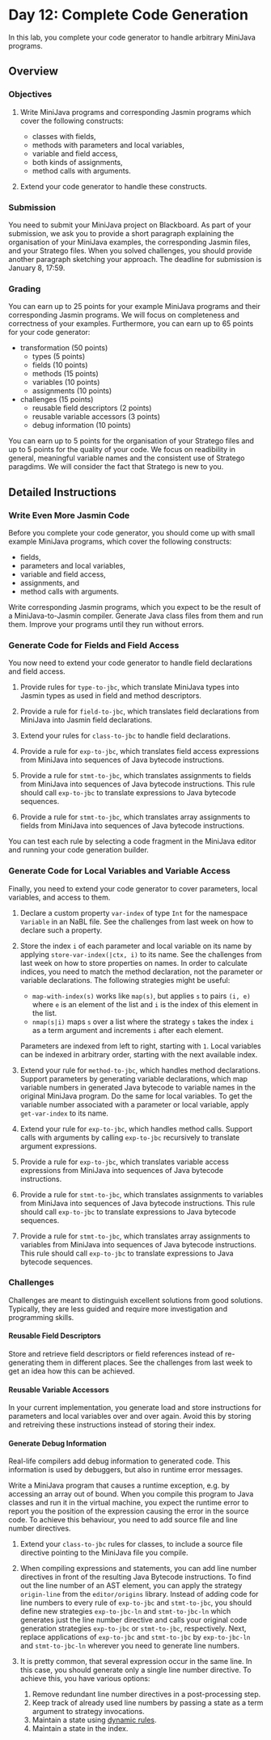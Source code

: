 # Day 12: Complete Code Generation

In this lab, you complete your code generator to handle arbitrary MiniJava programs.

## Overview

### Objectives

1. Write MiniJava programs and corresponding Jasmin programs which cover the following constructs:
    
    * classes with fields,
    * methods with parameters and local variables,
    * variable and field access,
    * both kinds of assignments,
    * method calls with arguments.
    
2. Extend your code generator to handle these constructs.

### Submission

You need to submit your MiniJava project on Blackboard. 
As part of your submission, we ask you to provide a short paragraph explaining the organisation of your MiniJava examples, the corresponding Jasmin files, and your Stratego files. 
When you solved challenges, you should provide another paragraph sketching your approach.
The deadline for submission is January 8, 17:59.

### Grading

You can earn up to 25 points for your example MiniJava programs and their corresponding Jasmin programs.
We will focus on completeness and correctness of your examples.
Furthermore, you can earn up to 65 points for your code generator:

* transformation (50 points)
    * types (5 points)
    * fields (10 points)
    * methods (15 points)
    * variables (10 points)
    * assignments (10 points)
* challenges (15 points)
    * reusable field descriptors (2 points)
    * reusable variable accessors (3 points)
    * debug information (10 points)

You can earn up to 5 points for the organisation of your Stratego files and up to 5 points for the quality of your code. 
We focus on readibility in general, meaningful variable names and the consistent use of Stratego paragdims. 
We will consider the fact that Stratego is new to you.

## Detailed Instructions

### Write Even More Jasmin Code

Before you complete your code generator, you should come up with small example MiniJava programs, which cover the following constructs:

* fields, 
* parameters and local variables,
* variable and field access, 
* assignments, and
* method calls with arguments.

Write corresponding Jasmin programs, which you expect to be the result of a MiniJava-to-Jasmin compiler. 
Generate Java class files from them and run them. 
Improve your programs until they run without errors.

### Generate Code for Fields and Field Access

You now need to extend your code generator to handle field declarations and field access. 

1. Provide rules for `type-to-jbc`, which translate MiniJava types into Jasmin types as used in field and method descriptors. 

2. Provide a rule for `field-to-jbc`, which translates field declarations from MiniJava into Jasmin field declarations.

3. Extend your rules for `class-to-jbc` to handle field declarations.

4. Provide a rule for `exp-to-jbc`, which translates field access expressions from MiniJava into sequences of Java bytecode instructions.
 
5. Provide a rule for `stmt-to-jbc`, which translates assignments to fields from MiniJava into sequences of Java bytecode instructions. 
   This rule should call `exp-to-jbc` to translate expressions to Java bytecode sequences.

6. Provide a rule for `stmt-to-jbc`, which translates array assignments to fields from MiniJava into sequences of Java bytecode instructions.

You can test each rule by selecting a code fragment in the MiniJava editor and running your code generation builder.

### Generate Code for Local Variables and Variable Access

Finally, you need to extend your code generator to cover parameters, local variables,  and access to them.

1. Declare a custom property `var-index` of type `Int` for the namespace `Variable` in an NaBL file.
   See the challenges from last week on how to declare such a property.

2. Store the index `i` of each parameter and local variable on its name by applying `store-var-index(|ctx, i)` to its name.
   See the challenges from last week on how to store properties on names.
   In order to calculate indices, you need to match the method declaration, not the parameter or variable declarations.
   The following strategies might be useful:
    * `map-with-index(s)` works like `map(s)`, but applies `s` to pairs `(i, e)` where `e` is an element of the list and `i` is the index of this element in the list.   
    * `nmap(s|i)` maps `s` over a list where the strategy `s` takes the index `i` as a term argument and increments `i` after each element.   

   Parameters are indexed from left to right, starting with `1`.
   Local variables can be indexed in arbitrary order, starting with the next available index.
   
3. Extend your rule for `method-to-jbc`, which handles method declarations.
   Support parameters by generating variable declarations, which map variable numbers in generated Java bytecode to variable names in the original MiniJava program. 
   Do the same for local variables. 
   To get the variable number associated with a parameter or local variable, apply `get-var-index` to its name.
  
3. Extend your rule for `exp-to-jbc`, which handles method calls.
   Support calls with arguments by calling `exp-to-jbc` recursively to translate argument expressions.

4. Provide a rule for `exp-to-jbc`, which translates variable access expressions from MiniJava into sequences of Java bytecode instructions.

5. Provide a rule for `stmt-to-jbc`, which translates assignments to variables from MiniJava into sequences of Java bytecode instructions.
   This rule should call `exp-to-jbc` to translate expressions to Java bytecode sequences.

6. Provide a rule for `stmt-to-jbc`, which translates array assignments to variables from MiniJava into sequences of Java bytecode instructions.
   This rule should call `exp-to-jbc` to translate expressions to Java bytecode sequences.

### Challenges

Challenges are meant to distinguish excellent solutions from good solutions. 
Typically, they are less guided and require more investigation and programming skills.

#### Reusable Field Descriptors

Store and retrieve field descriptors or field references instead of re-generating them in different places.
See the challenges from last week to get an idea how this can be achieved.

#### Reusable Variable Accessors

In your current implementation, you generate load and store instructions for parameters and local variables over and over again.
Avoid this by storing and retreiving these instructions instead of storing their index.

#### Generate Debug Information

Real-life compilers add debug information to generated code. 
This information is used by debuggers, but also in runtime error messages. 

Write a MiniJava program that causes a runtime exception, e.g. by accessing an array out of bound. 
When you compile this program to Java classes and run it in the virtual machine, you expect the runtime error to report you the position of the expression causing the error in the source code. 
To achieve this behaviour, you need to add source file and line number directives.

1. Extend your `class-to-jbc` rules for classes, to include a source file directive pointing to the MiniJava file you compile. 

2. When compiling expressions and statements, you can add line number directives in front of the resulting Java Bytecode instructions. 
   To find out the line number of an AST element, you can apply the strategy `origin-line` from the `editor/origins` library. 
   Instead of adding code for line numbers to every rule of `exp-to-jbc` and `stmt-to-jbc`, you should define new strategies `exp-to-jbc-ln` and `stmt-to-jbc-ln` which generates just  the line number directive and calls your original code generation strategies `exp-to-jbc` or `stmt-to-jbc`, respectively. 
Next, replace applications of `exp-to-jbc` and `stmt-to-jbc` by `exp-to-jbc-ln` and `stmt-to-jbc-ln` wherever you need to generate line numbers.

3. It is pretty common, that several expression occur in the same line. 
   In this case, you should generate only a single line number directive. 
   To achieve this, you have various options:

    1. Remove redundant line number directives in a post-processing step.
    2. Keep track of already used line numbers by passing a state as a term argument to strategy invocations.
    3. Maintain a state using [dynamic rules](http://eelcovisser.org/post/268/dynamic-rewrite-rules---the-good-parts).
    4. Maintain a state in the index. 

<!--
### Bonus

A bonus is like a challenge, but it gives you extra points on top of the total points of an assignment.

#### Generate Precise Ranges for Local Variables

A precise range of a local variable covers only the parts in the code where the variable is defined and used:

* There is only one continuous range for each variable (in contrast, variable liveness as discussed in the lecture can be fragmented). 
* The range should cover at least all instructions between the first and last load or store (whatever comes first/last) of a local variable. 
* Jumps might extend the range, since they might require a variable to survive.

You should extend your code generator to generate precise ranges.

1. Define a property `stmt-index` and assign an index to each statement.
   In contrast to previous properties, you cannot store this index on a name.
   Instead, you need to define `create-stmt-index-task` rules where you can apply `stmt-index-is`.

2. Extend `stmt-to-jbc` to label the begin and end of instructions for a statement based on the index of this statement.

3. Come up with a strategy `to-range` which maps a variable to its range, represented as a pair of start and end labels. 
   Similar to the stack limit challenge from last week, the analysis should be performed on the MiniJava code, not on the Java bytecode.

4. Integrate `to-range` into your `method-to-jbc` rule.

-->

